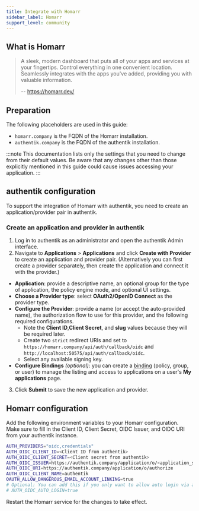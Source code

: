 ```yaml
---
title: Integrate with Homarr
sidebar_label: Homarr
support_level: community
---
```


## What is Homarr

> A sleek, modern dashboard that puts all of your apps and services at your fingertips. Control everything in one convenient location. Seamlessly integrates with the apps you've added, providing you with valuable information.
>
> -- https://homarr.dev/

## Preparation

The following placeholders are used in this guide:

- `homarr.company` is the FQDN of the Homarr installation.
- `authentik.company` is the FQDN of the authentik installation.

:::note
This documentation lists only the settings that you need to change from their default values. Be aware that any changes other than those explicitly mentioned in this guide could cause issues accessing your application.
:::

## authentik configuration

To support the integration of Homarr with authentik, you need to create an application/provider pair in authentik.

### Create an application and provider in authentik

1. Log in to authentik as an administrator and open the authentik Admin interface.
2. Navigate to **Applications** > **Applications** and click **Create with Provider** to create an application and provider pair. (Alternatively you can first create a provider separately, then create the application and connect it with the provider.)

- **Application**: provide a descriptive name, an optional group for the type of application, the policy engine mode, and optional UI settings.
- **Choose a Provider type**: select **OAuth2/OpenID Connect** as the provider type.
- **Configure the Provider**: provide a name (or accept the auto-provided name), the authorization flow to use for this provider, and the following required configurations.
    - Note the **Client ID**,**Client Secret**, and **slug** values because they will be required later.
    - Create two `strict` redirect URIs and set to `https://homarr.company/api/auth/callback/oidc` and ` http://localhost:50575/api/auth/callback/oidc`.
    - Select any available signing key.
- **Configure Bindings** _(optional)_: you can create a [binding](https://docs.goauthentik.io/docs/add-secure-apps/flows-stages/bindings/) (policy, group, or user) to manage the listing and access to applications on a user's **My applications** page.

3. Click **Submit** to save the new application and provider.

## Homarr configuration

Add the following environment variables to your Homarr configuration. Make sure to fill in the Client ID, Client Secret, OIDC Issuer, and OIDC URI from your authentik instance.

```sh
AUTH_PROVIDERS="oidc,credentials"
AUTH_OIDC_CLIENT_ID=<Client ID from authentik>
AUTH_OIDC_CLIENT_SECRET=<Client secret from authentik>
AUTH_OIDC_ISSUER=https://authentik.company/application/o/<application_slug>/
AUTH_OIDC_URI=https://authentik.company/application/o/authorize
AUTH_OIDC_CLIENT_NAME=authentik
OAUTH_ALLOW_DANGEROUS_EMAIL_ACCOUNT_LINKING=true
# Optional: You can add this if you only want to allow auto login via authentik
# AUTH_OIDC_AUTO_LOGIN=true
```

Restart the Homarr service for the changes to take effect.
